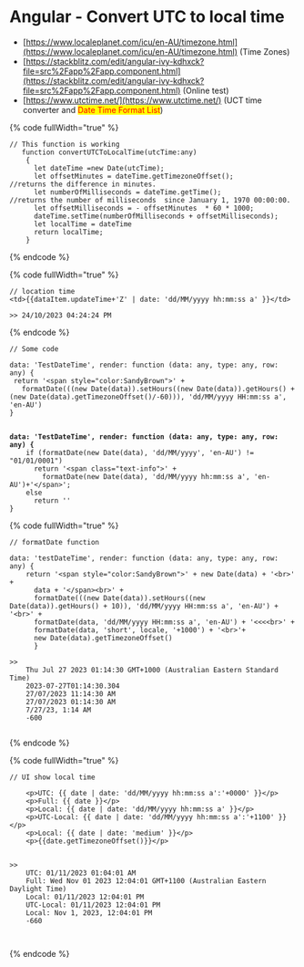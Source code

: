 # Angular - Convert UTC to local time



* [https://www.localeplanet.com/icu/en-AU/timezone.html](https://www.localeplanet.com/icu/en-AU/timezone.html)   (Time Zones)
* [https://stackblitz.com/edit/angular-ivy-kdhxck?file=src%2Fapp%2Fapp.component.html](https://stackblitz.com/edit/angular-ivy-kdhxck?file=src%2Fapp%2Fapp.component.html) (Online test)
* [https://www.utctime.net/](https://www.utctime.net/)  (UCT time converter and <mark style="color:red;">Date Time Format List</mark>)



{% code fullWidth="true" %}
```
// This function is working
   function convertUTCToLocalTime(utcTime:any)
    {
      let dateTime =new Date(utcTime);
      let offsetMinutes = dateTime.getTimezoneOffset();                   //returns the difference in minutes.
      let numberOfMilliseconds = dateTime.getTime();                      //returns the number of milliseconds  since January 1, 1970 00:00:00.
      let offsetMilliseconds = - offsetMinutes  * 60 * 1000;
      dateTime.setTime(numberOfMilliseconds + offsetMilliseconds);
      let localTime = dateTime
      return localTime;
    }
```
{% endcode %}

{% code fullWidth="true" %}
```
// location time
<td>{{dataItem.updateTime+'Z' | date: 'dd/MM/yyyy hh:mm:ss a' }}</td>

>> 24/10/2023 04:24:24 PM
```
{% endcode %}



<pre data-full-width="true"><code>// Some code

data: 'TestDateTime', render: function (data: any, type: any, row: any) {
 return '&#x3C;span style="color:SandyBrown">' +
   formatDate(((new Date(data)).setHours((new Date(data)).getHours() + (new Date(data).getTimezoneOffset()/-60))), 'dd/MM/yyyy HH:mm:ss a', 'en-AU')
}


<strong>data: 'TestDateTime', render: function (data: any, type: any, row: any) {
</strong>    if (formatDate(new Date(data), 'dd/MM/yyyy', 'en-AU') != "01/01/0001")
      return '&#x3C;span class="text-info">' +
        formatDate(new Date(data), 'dd/MM/yyyy hh:mm:ss a', 'en-AU')+'&#x3C;/span>';
    else
      return ''
}
</code></pre>

{% code fullWidth="true" %}
```
// formatDate function

data: 'testDateTime', render: function (data: any, type: any, row: any) {
	return '<span style="color:SandyBrown">' + new Date(data) + '<br>' + 
	  data + '</span><br>' +
	  formatDate(((new Date(data)).setHours((new Date(data)).getHours() + 10)), 'dd/MM/yyyy HH:mm:ss a', 'en-AU') + '<br>' +
	  formatDate(data, 'dd/MM/yyyy HH:mm:ss a', 'en-AU') + '<<<<br>' +
	  formatDate(data, 'short', locale, '+1000') + '<br>'+
	  new Date(data).getTimezoneOffset()
	  }

>>
	Thu Jul 27 2023 01:14:30 GMT+1000 (Australian Eastern Standard Time)
	2023-07-27T01:14:30.304
	27/07/2023 11:14:30 AM
	27/07/2023 01:14:30 AM
	7/27/23, 1:14 AM
	-600
	
```
{% endcode %}



{% code fullWidth="true" %}
```
// UI show local time

	<p>UTC: {{ date | date: 'dd/MM/yyyy hh:mm:ss a':'+0000' }}</p>
	<p>Full: {{ date }}</p>
	<p>Local: {{ date | date: 'dd/MM/yyyy hh:mm:ss a' }}</p>
	<p>UTC-Local: {{ date | date: 'dd/MM/yyyy hh:mm:ss a':'+1100' }}</p>
	<p>Local: {{ date | date: 'medium' }}</p>
	<p>{{date.getTimezoneOffset()}}</p>


>>
	UTC: 01/11/2023 01:04:01 AM
	Full: Wed Nov 01 2023 12:04:01 GMT+1100 (Australian Eastern Daylight Time)
	Local: 01/11/2023 12:04:01 PM
	UTC-Local: 01/11/2023 12:04:01 PM
	Local: Nov 1, 2023, 12:04:01 PM
	-660
	


```
{% endcode %}
